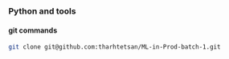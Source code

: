 ### Python and tools

#### git commands
```bash
git clone git@github.com:tharhtetsan/ML-in-Prod-batch-1.git

```